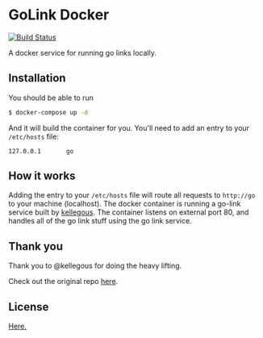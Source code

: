 # GoLink Docker

[![Build Status](https://img.shields.io/static/v1.svg?label=CSL&message=software%20against%20climate%20change&color=green?style=flat&logo=github)](https://img.shields.io/static/v1.svg?label=CSL&message=software%20against%20climate%20change&color=green?style=flat&logo=github)

A docker service for running go links locally.

## Installation

You should be able to run

```sh
$ docker-compose up -d
```

And it will build the container for you. You'll need to add an entry to your `/etc/hosts` file:

```
127.0.0.1       go
```

## How it works

Adding the entry to your `/etc/hosts` file will route all requests to `http://go` to your machine (localhost). The docker container is running a go-link service built by [kellegous](https://github.com/kellegous). The container listens on external port 80, and handles all of the go link stuff using the go link service.

## Thank you

Thank you to @kellegous for doing the heavy lifting.

Check out the original repo [here](https://github.com/kellegous/go).

## License

[Here.](https://raw.githubusercontent.com/climate-strike/license/master/licenses/MIT)
